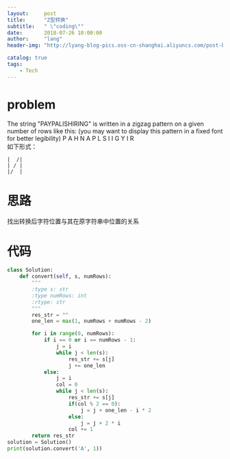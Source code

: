 ```yaml
---
layout:     post
title:      "Z型转换"
subtitle:   " \"coding\""
date:       2018-07-26 10:00:00
author:     "lang"
header-img: "http://lyang-blog-pics.oss-cn-shanghai.aliyuncs.com/post-bg-2017/0330/170330.jpg"

catalog: true
tags:
    - Tech
---
```


# problem

The string "PAYPALISHIRING" is written in a zigzag pattern on a given number of rows like this: (you may want to display this pattern in a fixed font for better legibility)
    P   A   H   N
    A P L S I I G
    Y   I   R   
如下形式：

    |  /|
    | / |
    |/  |

# 思路

找出转换后字符位置与其在原字符串中位置的关系

# 代码

```python
class Solution:
    def convert(self, s, numRows):
        """
        :type s: str
        :type numRows: int
        :rtype: str
        """
        res_str = ""
        one_len = max(1, numRows + numRows - 2)

        for i in range(0, numRows):
            if i == 0 or i == numRows - 1:
                j = i
                while j < len(s):
                    res_str += s[j]
                    j += one_len
            else:
                j = i
                col = 0
                while j < len(s):
                    res_str += s[j]
                    if(col % 2 == 0):
                        j = j + one_len - i * 2
                    else:
                        j = j + 2 * i
                    col += 1
        return res_str
solution = Solution()
print(solution.convert('A', 1))   
```

